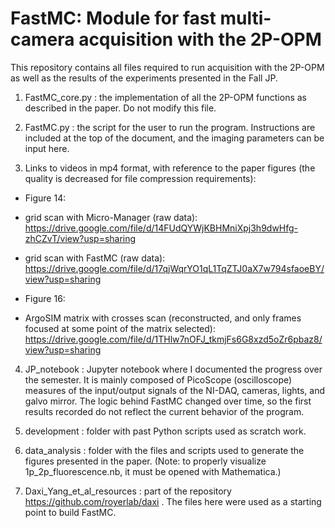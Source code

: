 # FastMC: Module for fast multi-camera acquisition with the 2P-OPM

This repository contains all files required to run acquisition with the 2P-OPM as well as the results of the experiments presented in the Fall JP. 

1. FastMC_core.py : the implementation of all the 2P-OPM functions as described in the paper. Do not modify this file.

2. FastMC.py : the script for the user to run the program. Instructions are included at the top of the document, and the imaging parameters can be input here.

3. Links to videos in mp4 format, with reference to the paper figures (the quality is decreased for file compression requirements):

- Figure 14:
  
- grid scan with Micro-Manager (raw data): https://drive.google.com/file/d/14FUdQYWjKBHMniXpj3h9dwHfg-zhCZvT/view?usp=sharing

- grid scan with FastMC (raw data): https://drive.google.com/file/d/17qjWqrYO1qL1TqZTJ0aX7w794sfaoeBY/view?usp=sharing

- Figure 16:
  
- ArgoSIM matrix with crosses scan (reconstructed, and only frames focused at some point of the matrix selected): https://drive.google.com/file/d/1THlw7nOFJ_tkmjFs6G8xzd5oZr6pbaz8/view?usp=sharing

4. JP_notebook : Jupyter notebook where I documented the progress over the semester. It is mainly composed of PicoScope (oscilloscope) measures of the input/output signals of the NI-DAQ, cameras, lights, and galvo mirror. The logic behind FastMC changed over time, so the first results recorded do not reflect the current behavior of the program.

5. development : folder with past Python scripts used as scratch work.

6. data_analysis : folder with the files and scripts used to generate the figures presented in the paper. (Note: to properly visualize 1p_2p_fluorescence.nb, it must be opened with Mathematica.)

7. Daxi_Yang_et_al_resources : part of the repository https://github.com/royerlab/daxi . The files here were used as a starting point to build FastMC.

